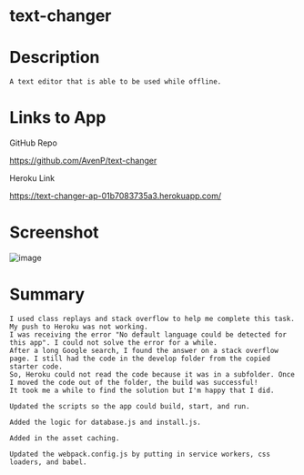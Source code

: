 # text-changer

# Description  
    A text editor that is able to be used while offline.

# Links to App

GitHub Repo

https://github.com/AvenP/text-changer

Heroku Link 

https://text-changer-ap-01b7083735a3.herokuapp.com/

# Screenshot
![image](https://github.com/AvenP/text-changer/assets/123212035/32b6ef2e-3849-4bfc-89c0-dc92950680fd)

# Summary
    I used class replays and stack overflow to help me complete this task. My push to Heroku was not working. 
    I was receiving the error "No default language could be detected for this app". I could not solve the error for a while.
    After a long Google search, I found the answer on a stack overflow page. I still had the code in the develop folder from the copied starter code.
    So, Heroku could not read the code because it was in a subfolder. Once I moved the code out of the folder, the build was successful!
    It took me a while to find the solution but I'm happy that I did.
    
    Updated the scripts so the app could build, start, and run.
    
    Added the logic for database.js and install.js.
   
    Added in the asset caching.
   
    Updated the webpack.config.js by putting in service workers, css loaders, and babel.
    
   
